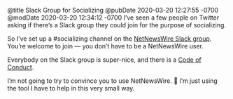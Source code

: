 @title Slack Group for Socializing
@pubDate 2020-03-20 12:27:55 -0700
@modDate 2020-03-20 12:34:12 -0700
I’ve seen a few people on Twitter asking if there’s a Slack group they could join for the purpose of socializing.

So I’ve set up a #socializing channel on the [NetNewsWire Slack group](https://ranchero.com/netnewswire/slack). You’re welcome to join — you don’t have to be a NetNewsWire user.

Everybody on the Slack group is super-nice, and there is a [Code of Conduct](https://github.com/Ranchero-Software/NetNewsWire/blob/master/CONTRIBUTING.md#code-of-conduct).

I’m not going to try to convince you to use NetNewsWire. 🐯 I’m just using the tool I have to help in this very small way.
